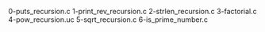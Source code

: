 0-puts_recursion.c
1-print_rev_recursion.c
2-strlen_recursion.c
3-factorial.c
4-pow_recursion.uc
5-sqrt_recursion.c
6-is_prime_number.c
